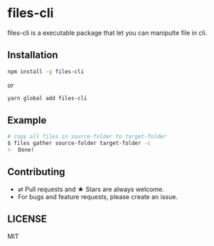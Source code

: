 # files-cli

files-cli is a executable package that let you can manipulte file in cli.

## Installation

```bash
npm install -g files-cli
```

or

```bash
yarn global add files-cli
```

## Example

```bash
# copy all files in source-folder to target-folder
$ files gather source-folder target-folder -c
✨  Done!
```

## Contributing

- ⇄ Pull requests and ★ Stars are always welcome.
- For bugs and feature requests, please create an issue.

## LICENSE

MIT